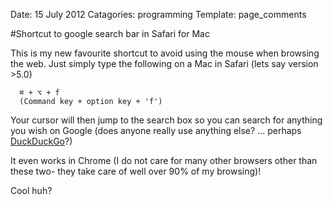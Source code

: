 Date: 15 July 2012
Catagories: programming
Template: page_comments

#Shortcut to google search bar in Safari for Mac

This is my new favourite shortcut to avoid using the mouse when browsing the web.
Just simply type the following on a Mac in Safari (lets say version >5.0) 

      ⌘ + ⌥ + f
      (Command key + option key + 'f')

Your cursor will then jump to the search box so you can search for anything you wish on Google (does anyone really use anything else? ... perhaps [DuckDuckGo](http://duckduckgo.com/)?)

It even works in Chrome (I do not care for many other browsers other than these two- they take care of well over 90% of my browsing)!

Cool huh?

